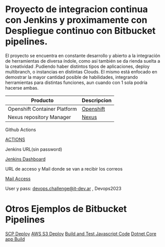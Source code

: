 # Proyecto de integracion continua con Jenkins y proximamente con Despliegue continuo con Bitbucket pipelines.

 El proyecto se encuentra en constante desarrollo y abierto a la integración de herramientas de diversa índole,   como así también se da rienda suelta a la creatividad .Pudiendo haber distintos tipos de aplicaciones, deploy multibranch, o instancias en distintas Clouds. El mismo está enfocado en demostrar la mayor cantidad posible de habilidades, integrando herramientas para distintas funciones, aun cuando con 1 sola podría hacerse ambas.

| Producto | Descripcion |
|  ----------- | ----------- |
| Openshift Container Platform | [Openshift](https://console-openshift-console.apps.sandbox-m3.1530.p1.openshiftapps.com/) |
| Nexus repository Manager | [Nexus](http://nexus-eogieglo-itdev-dev.apps.sandbox-m3.1530.p1.openshiftapps.com/nexus/#welcome) |


Github Actions

[ACTIONS](https://github.com/ericuade/devops.challenge/actions)

Jenkins URL(sin password)

[Jenkins Dashboard](http://18.231.29.251:8080/)

URL de acceso y Mail donde se van a recibir los correos

[Mail Access](https://it-dev.ar:2096/cpsess4739002919/3rdparty/roundcube/?_task=mail&_mbox=INBOX)

User y pass: devops.challenge@it-dev.ar , Devops2023

# Otros Ejemplos de Bitbucket Pipelines

[SCP Deploy](https://bitbucket.org/test-pipelines2/example-scp-deploy/src/master/)
[AWS S3 Deploy](https://bitbucket.org/test-pipelines2/example-aws-s3-deploy/src/master/)
[Build and Test Javascript Code](https://bitbucket.org/test-pipelines2/javascript-homework/src/master/)
[Dotnet Core app Build](https://bitbucket.org/test-pipelines2/asp-netcore-pipeline/src/master/)
